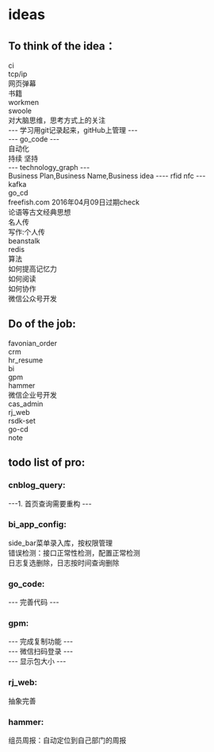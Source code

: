 # ideas  
## To think of the idea： 
ci   
tcp/ip   
网页弹幕  
书籍  
workmen   
swoole  
对大脑思维，思考方式上的关注  
--- 学习用git记录起来，gitHub上管理 ---  
--- go_code ---   
自动化     
持续 坚持   
--- technology_graph ---  
Business Plan,Business Name,Business idea
---- rfid nfc ---  
kafka  
go_cd  
freefish.com 2016年04月09日过期check   
论语等古文经典思想    
名人传  
写作:个人传  
beanstalk  
redis  
算法  
如何提高记忆力  
如何阅读  
如何协作  
微信公众号开发  

## Do of the job: 
favonian_order  
crm  
hr_resume  
bi  
gpm  
hammer  
微信企业号开发  
cas_admin  
rj_web  
rsdk-set  
go-cd   
note   

## todo list of pro:

### cnblog_query: 
---1. 首页查询需要重构 ---  

### bi_app_config: 
side_bar菜单录入库，按权限管理  
错误检测：接口正常性检测，配置正常检测  
日志复选删除，日志按时间查询删除  


### go_code:
--- 完善代码 ---  

### gpm:
--- 完成复制功能 ---  
--- 微信扫码登录  ---  
--- 显示包大小 ---  

### rj_web: 
抽象完善  

### hammer:  
组员周报：自动定位到自己部门的周报  